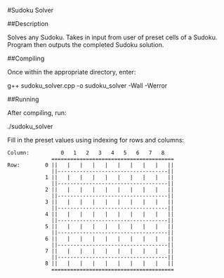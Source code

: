 #Sudoku Solver

##Description

Solves any Sudoku. Takes in input from user of preset cells of a Sudoku.
Program then outputs the completed Sudoku solution.

##Compiling

Once within the appropriate directory, enter:

g++ sudoku_solver.cpp -o sudoku_solver -Wall -Werror

##Running

After compiling, run:

./sudoku_solver

Fill in the preset values using indexing for rows and columns:

	Column:			 0   1   2   3   4   5   6   7   8
				  =======================================
	Row:		0 ||   |   |   |   |   |   |   |   |   ||
				  ||-----------------------------------||
				1 ||   |   |   |   |   |   |   |   |   ||
				  ||-----------------------------------||
				2 ||   |   |   |   |   |   |   |   |   ||
				  ||-----------------------------------||
				3 ||   |   |   |   |   |   |   |   |   ||
				  ||-----------------------------------||
				4 ||   |   |   |   |   |   |   |   |   ||
				  ||-----------------------------------||
				5 ||   |   |   |   |   |   |   |   |   ||
				  ||-----------------------------------||
				6 ||   |   |   |   |   |   |   |   |   ||
				  ||-----------------------------------||
				7 ||   |   |   |   |   |   |   |   |   ||
				  ||-----------------------------------||
				8 ||   |   |   |   |   |   |   |   |   ||
				  =======================================

